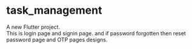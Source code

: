 # task_management

A new Flutter project.<br>
This is login page and signin page. and if password forgotten then reset password page and OTP pages designs.
